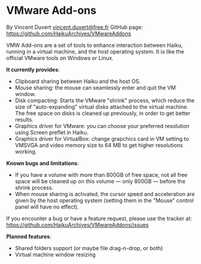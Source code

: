 # VMware Add-ons

By Vincent Duvert <vincent.duvert@free.fr>
GitHub page: https://github.com/HaikuArchives/VMwareAddons

VMW Add-ons are a set of tools to enhance interaction between Haiku, running in a virtual machine, and the host operating system. It is like the official VMware tools on Windows or Linux.

**It currently provides**:
 - Clipboard sharing between Haiku and the host OS.
 - Mouse sharing: the mouse can seamlessly enter and quit the VM window.
 - Disk compacting: Starts the VMware "shrink" process, which reduce the size of "auto-expanding" virtual disks attached to the virtual machine. The free space on disks is cleaned up previously, in order to get better results.
 - Graphics driver for VMware: you can choose your preferred resolution using Screen preflet in Haiku.
 - Graphics driver for VirtualBox: change grapchics card in VM setting to VMSVGA and video memory size to 64 MB to get higher resolutions working.

**Known bugs and limitations**:
 - If you have a volume with more than 800GB of free space, not all free space will be cleaned up on this volume — only 800GB — before the shrink process.
 - When mouse sharing is activated, the cursor speed and acceleration are given by the host operating system (setting them in the "Mouse" control panel will have no effect).

If you encounter a bug or have a feature request, please use the tracker at:
https://github.com/HaikuArchives/VMwareAddons/issues

**Planned features**:
 - Shared folders support (or maybe file drag-n-drop, or both)
 - Virtual machine window resizing
